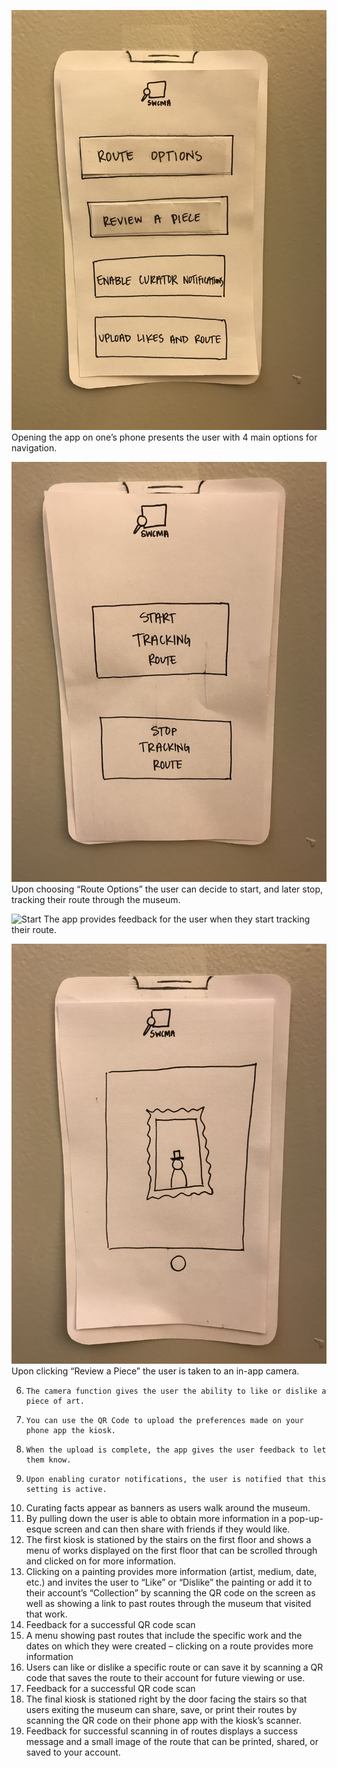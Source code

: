 ![Menu](img/appMenu.jpg)
Opening the app on one’s phone presents the user with 4 main options for navigation.

![Route](img/trackRoute.jpg)
Upon choosing “Route Options” the user can decide to start, and later stop, tracking their route through the museum.

![Start](img/startTracking.jpg)
The app provides feedback for the user when they start tracking their route.

![Pic](img/picLike.jpg)
Upon clicking “Review a Piece” the user is taken to an in-app camera.

6.     The camera function gives the user the ability to like or dislike a piece of art.
7.     You can use the QR Code to upload the preferences made on your phone app the kiosk.
8.     When the upload is complete, the app gives the user feedback to let them know.
9.     Upon enabling curator notifications, the user is notified that this setting is active.
10. Curating facts appear as banners as users walk around the museum.
11. By pulling down the user is able to obtain more information in a pop-up-esque screen and can then share with friends if they would like.
12. The first kiosk is stationed by the stairs on the first floor and shows a menu of works displayed on the first floor that can be scrolled through and clicked on for more information.
13. Clicking on a painting provides more information (artist, medium, date, etc.) and invites the user to “Like” or “Dislike” the painting or add it to their account’s “Collection” by scanning the QR code on the screen as well as showing a link to past routes through the museum that visited that work.
14. Feedback for a successful QR code scan
15. A menu showing past routes that include the specific work and the dates on which they were created – clicking on a route provides more information
16. Users can like or dislike a specific route or can save it by scanning a QR code that saves the route to their account for future viewing or use.
17. Feedback for a successful QR code scan
18. The final kiosk is stationed right by the door facing the stairs so that users exiting the museum can share, save, or print their routes by scanning the QR code on their phone app with the kiosk’s scanner.
19. Feedback for successful scanning in of routes displays a success message and a small image of the route that can be printed, shared, or saved to your account.




